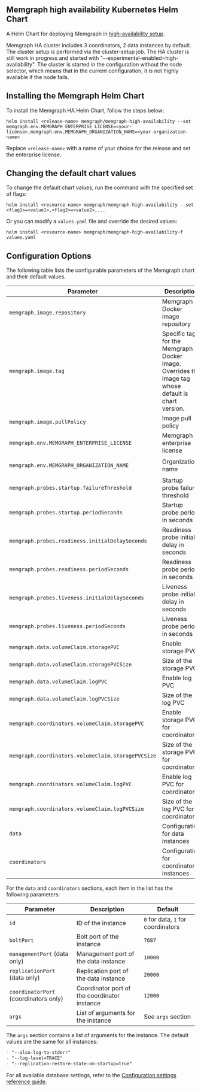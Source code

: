 ## Memgraph high availability Kubernetes Helm Chart
A Helm Chart for deploying Memgraph in [high-availability setup](https://memgraph.com/docs/clustering/high-availability).

Memgraph HA cluster includes 3 coordinators, 2 data instances by default. The cluster setup is performed via the cluster-setup job. The HA cluster is still work in progress and started with "--experimental-enabled=high-availability".
The cluster is started in the configuration without the node selector, which means that in the current configuration, it is not highly available if the node fails.

## Installing the Memgraph Helm Chart
To install the Memgraph HA Helm Chart, follow the steps below:
```
helm install <release-name> memgraph/memgraph-high-availability --set memgraph.env.MEMGRAPH_ENTERPRISE_LICENSE=<your-license>,memgraph.env.MEMGRAPH_ORGANIZATION_NAME=<your-organization-name>
```
Replace `<release-name>` with a name of your choice for the release and set the enterprise license.

## Changing the default chart values
To change the default chart values, run the command with the specified set of flags:
```
helm install <resource-name> memgraph/memgraph-high-availability --set <flag1>=<value1>,<flag2>=<value2>,...
```
Or you can modify a `values.yaml` file and override the desired values:
```
helm install <resource-name> memgraph/memgraph-high-availability-f values.yaml
```


## Configuration Options

The following table lists the configurable parameters of the Memgraph chart and their default values.

| Parameter                                   | Description                                                                                         | Default                                 |
|---------------------------------------------|-----------------------------------------------------------------------------------------------------|-----------------------------------------|
| `memgraph.image.repository`                 | Memgraph Docker image repository                                                                    | `memgraph/memgraph`                     |
| `memgraph.image.tag`                        | Specific tag for the Memgraph Docker image. Overrides the image tag whose default is chart version. | `2.17.0`                                |
| `memgraph.image.pullPolicy`                 | Image pull policy                                                                                   | `IfNotPresent`                          |
| `memgraph.env.MEMGRAPH_ENTERPRISE_LICENSE`  | Memgraph enterprise license                                                                         | `<your-license>`                        |
| `memgraph.env.MEMGRAPH_ORGANIZATION_NAME`   | Organization name                                                                                   | `<your-organization-name>`              |
| `memgraph.probes.startup.failureThreshold`  | Startup probe failure threshold                                                                     | `30`                                    |
| `memgraph.probes.startup.periodSeconds`     | Startup probe period in seconds                                                                     | `10`                                    |
| `memgraph.probes.readiness.initialDelaySeconds` | Readiness probe initial delay in seconds                                                         | `5`                                     |
| `memgraph.probes.readiness.periodSeconds`   | Readiness probe period in seconds                                                                   | `5`                                     |
| `memgraph.probes.liveness.initialDelaySeconds` | Liveness probe initial delay in seconds                                                           | `30`                                    |
| `memgraph.probes.liveness.periodSeconds`    | Liveness probe period in seconds                                                                    | `10`                                    |
| `memgraph.data.volumeClaim.storagePVC`      | Enable storage PVC                                                                                  | `true`                                 |
| `memgraph.data.volumeClaim.storagePVCSize`  | Size of the storage PVC                                                                             | `1Gi`                                   |
| `memgraph.data.volumeClaim.logPVC`          | Enable log PVC                                                                                      | `false`                                 |
| `memgraph.data.volumeClaim.logPVCSize`      | Size of the log PVC                                                                                 | `256Mi`                                 |
| `memgraph.coordinators.volumeClaim.storagePVC` | Enable storage PVC for coordinators                                                               | `true`                                 |
| `memgraph.coordinators.volumeClaim.storagePVCSize` | Size of the storage PVC for coordinators                                                         | `1Gi`                                   |
| `memgraph.coordinators.volumeClaim.logPVC`  | Enable log PVC for coordinators                                                                     | `false`                                 |
| `memgraph.coordinators.volumeClaim.logPVCSize` | Size of the log PVC for coordinators                                                              | `256Mi`                                 |
| `data`                                      | Configuration for data instances                                                                    | See `data` section                      |
| `coordinators`                              | Configuration for coordinator instances                                                             | See `coordinators` section              |

For the `data` and `coordinators` sections, each item in the list has the following parameters:

| Parameter                                   | Description                                                                                         | Default                                 |
|---------------------------------------------|-----------------------------------------------------------------------------------------------------|-----------------------------------------|
| `id`                                        | ID of the instance                                                                                  | `0` for data, `1` for coordinators      |
| `boltPort`                                  | Bolt port of the instance                                                                           | `7687`                                  |
| `managementPort` (data only)                | Management port of the data instance                                                                | `10000`                                 |
| `replicationPort` (data only)               | Replication port of the data instance                                                               | `20000`                                 |
| `coordinatorPort` (coordinators only)       | Coordinator port of the coordinator instance                                                        | `12000`                                 |
| `args`                                      | List of arguments for the instance                                                                  | See `args` section                      |

The `args` section contains a list of arguments for the instance. The default values are the same for all instances:

```markdown
- "--also-log-to-stderr"
- "--log-level=TRACE"
- "--replication-restore-state-on-startup=true"
```

For all available database settings, refer to the [Configuration settings reference guide](https://memgraph.com/docs/memgraph/reference-guide/configuration).
